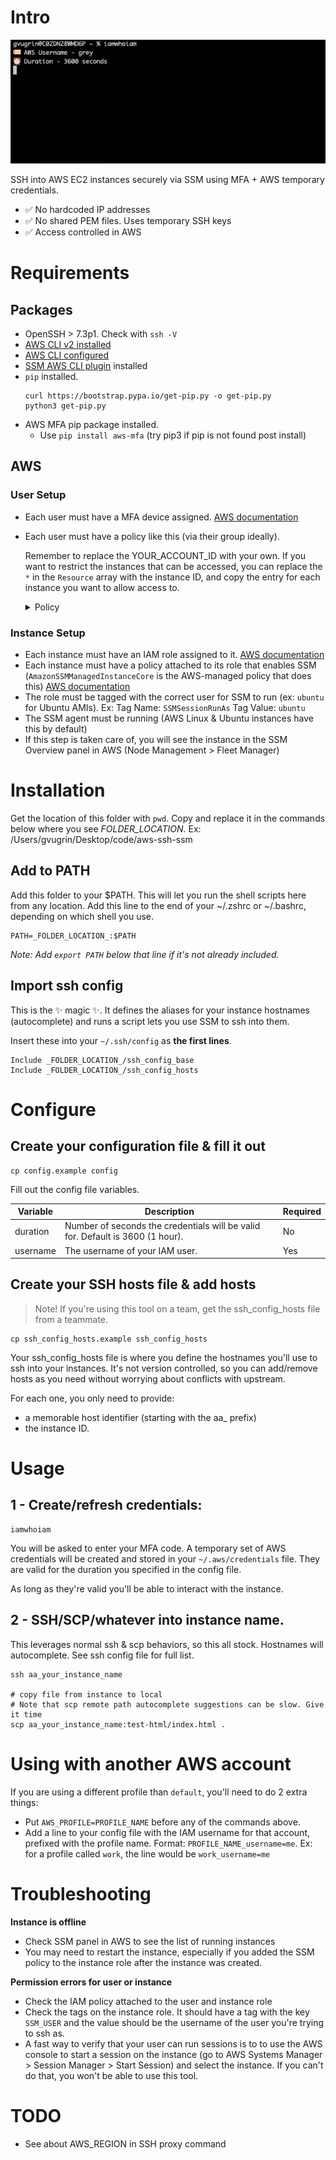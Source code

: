 # Intro
<img alt="Demo showing use of the terminal command" src="ssh-flow.gif" />

SSH into AWS EC2 instances securely via SSM using MFA + AWS temporary credentials.
- ✅ No hardcoded IP addresses
- ✅ No shared PEM files. Uses temporary SSH keys
- ✅ Access controlled in AWS

# Requirements

## Packages
- OpenSSH > 7.3p1. Check with `ssh -V`
- [AWS CLI v2 installed](https://docs.aws.amazon.com/cli/latest/userguide/getting-started-install.html)
- [AWS CLI configured](https://docs.aws.amazon.com/cli/latest/userguide/cli-configure-quickstart.html#cli-configure-quickstart-config)
- [SSM AWS CLI plugin](https://docs.aws.amazon.com/systems-manager/latest/userguide/session-manager-working-with-install-plugin.html#install-plugin-macos-signed) installed
- `pip` installed.
  ```
  curl https://bootstrap.pypa.io/get-pip.py -o get-pip.py
  python3 get-pip.py
  ```
- AWS MFA pip package installed.
  - Use `pip install aws-mfa` (try pip3 if pip is not found post install)

## AWS

### User Setup
- Each user must have a MFA device assigned. [AWS documentation](https://docs.aws.amazon.com/IAM/latest/UserGuide/id_credentials_mfa_enable_virtual.html)
- Each user must have a policy like this (via their group ideally).

  Remember to replace the YOUR_ACCOUNT_ID with your own.
  If you want to restrict the instances that can be accessed, you can replace the `*` in the `Resource` array with the instance ID, and copy the entry for each instance you want to allow access to.

  <details>
    <summary>Policy</summary>

    ```
    {
        "Version": "2012-10-17",
        "Statement": [
            {
                "Sid": "VisualEditor0",
                "Effect": "Allow",
                "Action": [
                    "ec2:DescribeInstances",
                    "ssm:GetConnectionStatus",
                    "ssm:DescribeSessions",
                    "ssm:DescribeInstanceProperties",
                    "ssm:GetCommandInvocation",
                    "ssm:ListCommands",
                    "ssm:ListCommandInvocations"
                ],
                "Resource": "*"
            },
            {
                "Sid": "VisualEditor1",
                "Effect": "Allow",
                "Action": [
                    "ssm:SendCommand",
                    "ssm:StartSession"
                ],
                "Resource": [
                    "arn:aws:ec2:*:YOUR_ACCOUNT_ID:instance/*",
                    "arn:aws:ssm:*::document/SSM-SessionManagerRunShell",
                    "arn:aws:ssm:*::document/AWS-StartSSHSession",
                    "arn:aws:ssm:*::document/AWS-RunShellScript",
                    "arn:aws:ssm:*::document/AWS-StartInteractiveCommand"
                ]
            },
            {
                "Sid": "VisualEditor4",
                "Effect": "Allow",
                "Action": [
                    "ssm:ResumeSession",
                    "ssm:TerminateSession"
                ],
                "Resource": "arn:aws:ssm:*:*:session/${aws:username}-*"
            }
        ]
    }
    ```
  </details>

### Instance Setup
- Each instance must have an IAM role assigned to it. [AWS documentation](https://docs.aws.amazon.com/AWSEC2/latest/UserGuide/iam-roles-for-amazon-ec2.html#attach-iam-role)
- Each instance must have a policy attached to its role that enables SSM (`AmazonSSMManagedInstanceCore` is the AWS-managed policy that does this) [AWS documentation](https://docs.aws.amazon.com/systems-manager/latest/userguide/session-manager-getting-started-instance-profile.html)
- The role must be tagged with the correct user for SSM to run (ex: `ubuntu` for Ubuntu AMIs).
Ex: Tag Name: `SSMSessionRunAs` Tag Value:	`ubuntu`
- The SSM agent must be running (AWS Linux & Ubuntu instances have this by default)
- If this step is taken care of, you will see the instance in the SSM Overview panel in AWS (Node Management > Fleet Manager)

# Installation
Get the location of this folder with `pwd`. Copy and replace it in the commands below where you see *_FOLDER_LOCATION_*.
Ex: /Users/gvugrin/Desktop/code/aws-ssh-ssm

## Add to PATH
Add this folder to your $PATH. This will let you run the shell scripts here from any location.
Add this line to the end of your ~/.zshrc or ~/.bashrc, depending on which shell you use.

```
PATH=_FOLDER_LOCATION_:$PATH
```
*Note: Add `export PATH` below that line if it's not already included.*

## Import ssh config

This is the ✨ magic ✨. It defines the aliases for your instance hostnames (autocomplete) and runs a script lets you use SSM to ssh into them.

Insert these into your `~/.ssh/config` as **the first lines**.

```
Include _FOLDER_LOCATION_/ssh_config_base
Include _FOLDER_LOCATION_/ssh_config_hosts
```

# Configure

## Create your configuration file & fill it out
```
cp config.example config
```

Fill out the config file variables.

| Variable | Description | Required |
| --- | --- | --- |
| duration | Number of seconds the credentials will be valid for. Default is 3600 (1 hour). | No |
| username | The username of your IAM user.  | Yes |

## Create your SSH hosts file & add hosts

> Note! If you're using this tool on a team, get the ssh_config_hosts file from a teammate.

```
cp ssh_config_hosts.example ssh_config_hosts
```

Your ssh_config_hosts file is where you define the hostnames you'll use to ssh into your instances.
It's not version controlled, so you can add/remove hosts as you need without worrying about conflicts with upstream.

For each one, you only need to provide:
- a memorable host identifier (starting with the aa_ prefix)
- the instance ID.


# Usage

## 1 - Create/refresh credentials:
```
iamwhoiam
```
You will be asked to enter your MFA code. A temporary set of AWS credentials will be created and stored in your `~/.aws/credentials` file. They are valid for the duration you specified in the config file.

As long as they're valid you'll be able to interact with the instance.

## 2 - SSH/SCP/whatever into instance name.

This leverages normal ssh & scp behaviors, so this all stock.
Hostnames will autocomplete. See ssh config file for full list.

```
ssh aa_your_instance_name

# copy file from instance to local
# Note that scp remote path autocomplete suggestions can be slow. Give it time
scp aa_your_instance_name:test-html/index.html .
```

# Using with another AWS account
If you are using a different profile than `default`, you'll need to do 2 extra things:
- Put `AWS_PROFILE=PROFILE_NAME` before any of the commands above.
- Add a line to your config file with the IAM username for that account, prefixed with the profile name.
  Format: `PROFILE_NAME_username=me`. Ex: for a profile called `work`, the line would be `work_username=me`

# Troubleshooting

**Instance is offline**
- Check SSM panel in AWS to see the list of running instances
- You may need to restart the instance, especially if you added the SSM policy to the instance role after the instance was created.

**Permission errors for user or instance**
- Check the IAM policy attached to the user and instance role
- Check the tags on the instance role. It should have a tag with the key `SSM_USER` and the value should be the username of the user you're trying to ssh as.
- A fast way to verify that your user can run sessions is to to use the AWS console to start a session on the instance (go to AWS Systems Manager > Session Manager > Start Session) and select the instance. If you can't do that, you won't be able to use this tool.

# TODO

- See about AWS_REGION in SSH proxy command

